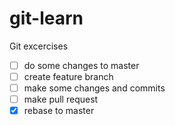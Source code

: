 # git-learn
Git excercises

- [ ] do some changes to master
- [ ] create feature branch
- [ ] make some changes and commits
- [ ] make pull request
- [X] rebase to master

